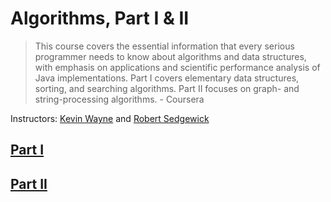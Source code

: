 # Algorithms, Part I & II

> This course covers the essential information that every serious programmer needs to know about algorithms and data structures, with emphasis on applications and scientific performance analysis of Java implementations.
> Part I covers elementary data structures, sorting, and searching algorithms.
> Part II focuses on graph- and string-processing algorithms. - Coursera

Instructors: [Kevin Wayne](https://www.coursera.org/instructor/~246867) and [Robert Sedgewick
](https://www.coursera.org/instructor/~250165)

## [Part I](https://www.coursera.org/learn/algorithms-part1)

## [Part II](https://www.coursera.org/learn/algorithms-part2)
